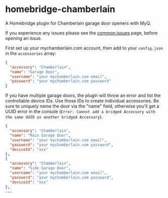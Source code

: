 # homebridge-chamberlain

A Homebridge plugin for Chamberlain garage door openers with MyQ.

If you experience any issues please see the [common issues](https://github.com/caseywebdev/homebridge-chamberlain/wiki/Common-Issues) page, before opening an issue.

First set up your mychamberlain.com account, then add to your `config.json` in
the `accessories` array:

```json
{
  "accessory": "Chamberlain",
  "name": "Garage Door",
  "username": "your mychamberlain.com email",
  "password": "your mychamberlain.com password"
}
```

If you have multiple garage doors, the plugin will throw an error and list the controllable device IDs. Use those IDs to create individual accessories. Be sure to uniquely name the door via the "name" field, otherwise you'll get a UUID error in the console (`Error: Cannot add a bridged Accessory with the same UUID as another bridged Accessory`).

```json
{
  "accessory": "Chamberlain",
  "name": "Main Garage Door",
  "username": "your mychamberlain.com email",
  "password": "your mychamberlain.com password",
  "deviceId": "xxx"
},
{
  "accessory": "Chamberlain",
  "name": "Side Garage Door",
  "username": "your mychamberlain.com email",
  "password": "your mychamberlain.com password",
  "deviceId": "xxx"
},
...
```
